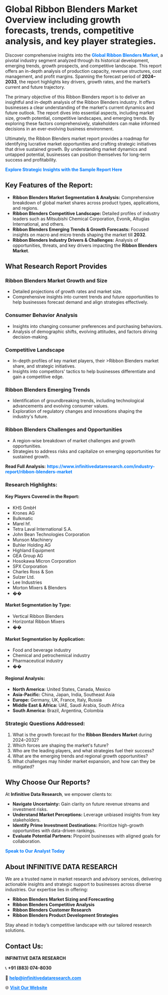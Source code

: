 <h1>Global Ribbon Blenders Market Overview including growth forecasts, trends, competitive analysis, and key player strategies.</h1>
<p>
Discover comprehensive insights into the 
<a href="https://www.infinitivedataresearch.com/industry-report/ribbon-blenders-market" rel="dofollow" style="color: #007BFF; text-decoration: none;"><strong>Global Ribbon Blenders Market</strong></a>, a pivotal industry segment analyzed through its historical development, emerging trends, growth prospects, and competitive landscape. This report offers an in-depth analysis of production capacity, revenue structures, cost management, and profit margins. Spanning the forecast period of <strong>2024–2033</strong>, the report highlights key drivers, growth rates, and the market’s current and future trajectory.
</p>
<p>
The primary objective of this Ribbon Blenders report is to deliver an insightful and in-depth analysis of the Ribbon Blenders industry. It offers businesses a clear understanding of the market's current dynamics and future outlook. The report dives into essential aspects, including market size, growth potential, competitive landscapes, and emerging trends. By exploring these factors comprehensively, stakeholders can make informed decisions in an ever-evolving business environment.
</p>
<p>
Ultimately, the Ribbon Blenders market report provides a roadmap for identifying lucrative market opportunities and crafting strategic initiatives that drive sustained growth. By understanding market dynamics and untapped potential, businesses can position themselves for long-term success and profitability.
</p>
<p>
<a href="https://www.infinitivedataresearch.com/request-sample/reportId=108980" style="color: #007BFF; text-decoration: none;"><strong>Explore Strategic Insights with the Sample Report Here</strong></a>
</p>

<h2>Key Features of the Report:</h2>
<ul>
<li><strong>Ribbon Blenders Market Segmentation & Analysis:</strong> Comprehensive breakdown of global market shares across product types, applications, and regions.</li>
<li><strong>Ribbon Blenders Competitive Landscape:</strong> Detailed profiles of industry leaders such as Mitsubishi Chemical Corporation, Evonik, Altuglas International, and others.</li>
<li><strong>Ribbon Blenders Emerging Trends & Growth Forecasts:</strong> Focused insights on macro and micro trends shaping the market till <strong>2032</strong>.</li>
<li><strong>Ribbon Blenders Industry Drivers & Challenges:</strong> Analysis of opportunities, threats, and key drivers impacting the <strong>Ribbon Blenders Market</strong>.</li>
</ul>

<h2>What Research Report Provides</h2>
<h3>Ribbon Blenders Market Growth and Size</h3>
<ul>
<li>Detailed projections of growth rates and market size.</li>
<li>Comprehensive insights into current trends and future opportunities to help businesses forecast demand and align strategies effectively.</li>
</ul>

<h3>Consumer Behavior Analysis</h3>
<ul>
<li>Insights into changing consumer preferences and purchasing behaviors.</li>
<li>Analysis of demographic shifts, evolving attitudes, and factors driving decision-making.</li>
</ul>

<h3>Competitive Landscape</h3>
<ul>
<li>In-depth profiles of key market players, their >Ribbon Blenders market share, and strategic initiatives.</li>
<li>Insights into competitors' tactics to help businesses differentiate and gain a competitive edge.</li>
</ul>

<h3>Ribbon Blenders Emerging Trends</h3>
<ul>
<li>Identification of groundbreaking trends, including technological advancements and evolving consumer values.</li>
<li>Exploration of regulatory changes and innovations shaping the industry's future.</li>
</ul>

<h3>Ribbon Blenders Challenges and Opportunities</h3>
<ul>
<li>A region-wise breakdown of market challenges and growth opportunities.</li>
<li>Strategies to address risks and capitalize on emerging opportunities for sustained growth.</li>
</ul>
<p><strong>Read Full Analysis:</strong> <a href="https://www.infinitivedataresearch.com/industry-report/ribbon-blenders-market" rel="dofollow" style="color: #007BFF; text-decoration: none;"><strong>https://www.infinitivedataresearch.com/industry-report/ribbon-blenders-market</strong></a></p>
<h3>Research Highlights:</h3>
<h4>Key Players Covered in the Report:</h4>
<ul><li>KHS GmbH</li><li>Krones AG</li><li>Bulkmatic</li><li>Marel hf.</li><li>Tetra Laval International S.A.</li><li>John Bean Technologies Corporation</li><li>Munson Machinery</li><li>Buhler Holding AG</li><li>Highland Equipment</li><li>GEA Group AG</li><li>Hosokawa Micron Corporation</li><li>SPX Corporation</li><li>Charles Ross &amp; Son</li><li>Sulzer Ltd.</li><li>Lee Industries</li><li>Morton Mixers &amp; Blenders</li><li>��</li></ul>
<h4>Market Segmentation by Type:</h4>
<ul><li>Vertical Ribbon Blenders</li><li>Horizontal Ribbon Mixers</li><li>��</li></ul>
<h4>Market Segmentation by Application:</h4>
<ul><li>Food and beverage industry</li><li>Chemical and petrochemical industry</li><li>Pharmaceutical industry</li><li>��</li></ul>

<h4>Regional Analysis:</h4>
<ul>
<li><strong>North America:</strong> United States, Canada, Mexico</li>
<li><strong>Asia-Pacific:</strong> China, Japan, India, Southeast Asia</li>
<li><strong>Europe:</strong> Germany, UK, France, Italy, Russia</li>
<li><strong>Middle East & Africa:</strong> UAE, Saudi Arabia, South Africa</li>
<li><strong>South America:</strong> Brazil, Argentina, Colombia</li>
</ul>

<h3>Strategic Questions Addressed:</h3>
<ol>
<li>What is the growth forecast for the <strong>Ribbon Blenders Market</strong> during 2024–2032?</li>
<li>Which forces are shaping the market's future?</li>
<li>Who are the leading players, and what strategies fuel their success?</li>
<li>What are the emerging trends and regional growth opportunities?</li>
<li>What challenges may hinder market expansion, and how can they be mitigated?</li>
</ol>

<h2>Why Choose Our Reports?</h2>
<p>At <strong>Infinitive Data Research</strong>, we empower clients to:</p>
<ul>
<li><strong>Navigate Uncertainty:</strong> Gain clarity on future revenue streams and investment risks.</li>
<li><strong>Understand Market Perceptions:</strong> Leverage unbiased insights from key stakeholders.</li>
<li><strong>Identify Prime Investment Destinations:</strong> Prioritize high-growth opportunities with data-driven rankings.</li>
<li><strong>Evaluate Potential Partners:</strong> Pinpoint businesses with aligned goals for collaboration.</li>
</ul>
<p><a href="https://www.infinitivedataresearch.com/industry-report/ribbon-blenders-market" rel="dofollow" style="color: #007BFF; text-decoration: none;"><strong>Speak to Our Analyst Today</strong></a></p>

<h2>About INFINITIVE DATA RESEARCH</h2>
<p>We are a trusted name in market research and advisory services, delivering actionable insights and strategic support to businesses across diverse industries. Our expertise lies in offering:</p>
<ul>
<li><strong>Ribbon Blenders Market Sizing and Forecasting</strong></li>
<li><strong>Ribbon Blenders Competitive Analysis</strong></li>
<li><strong>Ribbon Blenders Customer Research</strong></li>
<li><strong>Ribbon Blenders Product Development Strategies</strong></li>
</ul>
<p>Stay ahead in today’s competitive landscape with our tailored research solutions.</p>

<h2>Contact Us:</h2>
<p><strong>INFINITIVE DATA RESEARCH</strong></p>
<p>📞 <strong>+91 (883) 074-8030</strong></p>
<p>📧 <strong><a href="mailto:help@infinitivedataresearch.com" style="color: #007BFF;">help@infinitivedataresearch.com</a></strong></p>
<p>🌐 <strong><a href="https://www.infinitivedataresearch.com" rel="dofollow" style="color: #007BFF;">Visit Our Website</a></strong></p>